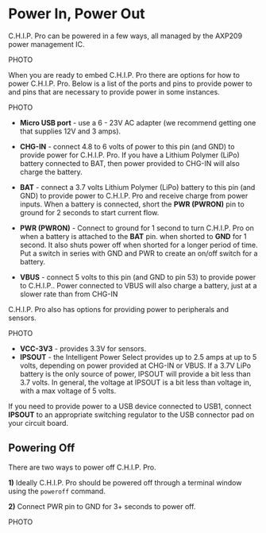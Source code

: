 # Power In, Power Out

C.H.I.P. Pro can be powered in a few ways, all managed by the AXP209 power management IC. 

PHOTO

When you are ready to embed C.H.I.P. Pro there are options for how to power C.H.I.P. Pro. Below is a list of the ports and pins to provide power to and pins that are necessary to provide power in some instances. 

PHOTO

* **Micro USB port** - use a 6 - 23V AC adapter (we recommend getting one that supplies 12V and 3 amps).

* **CHG-IN** - connect 4.8 to 6 volts of power to this pin (and GND) to provide power for C.H.I.P. Pro. If you have a Lithium Polymer (LiPo) battery connected to BAT, then power provided to CHG-IN will also charge the battery. 
* **BAT** - connect a 3.7 volts Lithium Polymer (LiPo) battery to this pin (and GND) to provide power to C.H.I.P. Pro and receive charge from power inputs. When a battery is connected, short the **PWR (PWRON)** pin to ground for 2 seconds to start current flow.
* **PWR (PWRON)** - Connect to ground for 1 second to turn C.H.I.P. Pro on when a battery is attached to the **BAT** pin. when shorted to **GND** for 1 second. It also shuts power off when shorted for a longer period of time. Put a switch in series with GND and PWR to create an on/off switch for a battery.
* **VBUS** - connect 5 volts to this pin (and GND to pin 53) to provide power to C.H.I.P.. Power connected to VBUS will also charge a battery, just at a slower rate than from CHG-IN

C.H.I.P. Pro also has options for providing power to peripherals and sensors.

PHOTO

* **VCC-3V3** - provides 3.3V for sensors.
* **IPSOUT** - the Intelligent Power Select provides up to 2.5 amps at up to 5 volts, depending on power provided at CHG-IN or VBUS. If a 3.7V LiPo battery is the only source of power, IPSOUT will provide a bit less than 3.7 volts. In general, the voltage at IPSOUT is a bit less than voltage in, with a max voltage of 5 volts.

If you need to provide power to a USB device connected to USB1, connect **IPSOUT** to an appropriate switching regulator to the USB connector pad on your circuit board. 

## Powering Off

There are two ways to power off C.H.I.P. Pro. 

**1)** Ideally C.H.I.P. Pro should be powered off through a terminal window using the `poweroff` command.

**2)** Connect PWR pin to GND for 3+ seconds to power off. 

PHOTO
